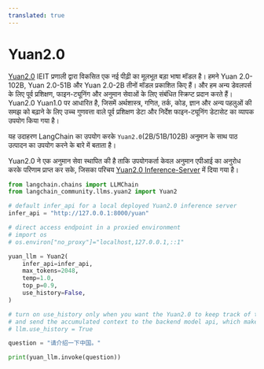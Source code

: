 ```yaml
---
translated: true
---
```


# Yuan2.0

[Yuan2.0](https://github.com/IEIT-Yuan/Yuan-2.0) IEIT प्रणाली द्वारा विकसित एक नई पीढ़ी का मूलभूत बड़ा भाषा मॉडल है। हमने Yuan 2.0-102B, Yuan 2.0-51B और Yuan 2.0-2B तीनों मॉडल प्रकाशित किए हैं। और हम अन्य डेवलपर्स के लिए पूर्व प्रशिक्षण, फाइन-ट्यूनिंग और अनुमान सेवाओं के लिए संबंधित स्क्रिप्ट प्रदान करते हैं। Yuan2.0 Yuan1.0 पर आधारित है, जिसमें अर्थशास्त्र, गणित, तर्क, कोड, ज्ञान और अन्य पहलुओं की समझ को बढ़ाने के लिए उच्च गुणवत्ता वाले पूर्व प्रशिक्षण डेटा और निर्देश फाइन-ट्यूनिंग डेटासेट का व्यापक उपयोग किया गया है।

यह उदाहरण LangChain का उपयोग करके `Yuan2.0`(2B/51B/102B) अनुमान के साथ पाठ उत्पादन का उपयोग करने के बारे में बताता है।

Yuan2.0 ने एक अनुमान सेवा स्थापित की है ताकि उपयोगकर्ता केवल अनुमान एपीआई का अनुरोध करके परिणाम प्राप्त कर सके, जिसका परिचय [Yuan2.0 Inference-Server](https://github.com/IEIT-Yuan/Yuan-2.0/blob/main/docs/inference_server.md) में दिया गया है।

```python
from langchain.chains import LLMChain
from langchain_community.llms.yuan2 import Yuan2
```

```python
# default infer_api for a local deployed Yuan2.0 inference server
infer_api = "http://127.0.0.1:8000/yuan"

# direct access endpoint in a proxied environment
# import os
# os.environ["no_proxy"]="localhost,127.0.0.1,::1"

yuan_llm = Yuan2(
    infer_api=infer_api,
    max_tokens=2048,
    temp=1.0,
    top_p=0.9,
    use_history=False,
)

# turn on use_history only when you want the Yuan2.0 to keep track of the conversation history
# and send the accumulated context to the backend model api, which make it stateful. By default it is stateless.
# llm.use_history = True
```

```python
question = "请介绍一下中国。"
```

```python
print(yuan_llm.invoke(question))
```
